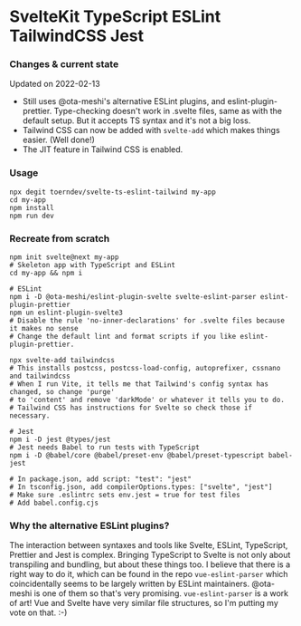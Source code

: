 # SvelteKit TypeScript ESLint TailwindCSS Jest

### Changes & current state

Updated on 2022-02-13
- Still uses @ota-meshi's alternative ESLint plugins, and eslint-plugin-prettier.
  Type-checking doesn't work in .svelte files, same as with the default setup. But it accepts TS syntax and it's not a big loss.
- Tailwind CSS can now be added with `svelte-add` which makes things easier. (Well done!)
- The JIT feature in Tailwind CSS is enabled.

### Usage

```
npx degit toerndev/svelte-ts-eslint-tailwind my-app
cd my-app
npm install
npm run dev
```

### Recreate from scratch

```
npm init svelte@next my-app
# Skeleton app with TypeScript and ESLint
cd my-app && npm i

# ESLint
npm i -D @ota-meshi/eslint-plugin-svelte svelte-eslint-parser eslint-plugin-prettier
npm un eslint-plugin-svelte3
# Disable the rule 'no-inner-declarations' for .svelte files because it makes no sense
# Change the default lint and format scripts if you like eslint-plugin-prettier.

npx svelte-add tailwindcss
# This installs postcss, postcss-load-config, autoprefixer, cssnano and tailwindcss
# When I run Vite, it tells me that Tailwind's config syntax has changed, so change 'purge'
# to 'content' and remove 'darkMode' or whatever it tells you to do.
# Tailwind CSS has instructions for Svelte so check those if necessary.

# Jest
npm i -D jest @types/jest
# Jest needs Babel to run tests with TypeScript
npm i -D @babel/core @babel/preset-env @babel/preset-typescript babel-jest

# In package.json, add script: "test": "jest"
# In tsconfig.json, add compilerOptions.types: ["svelte", "jest"]
# Make sure .eslintrc sets env.jest = true for test files
# Add babel.config.cjs
```

### Why the alternative ESLint plugins?

The interaction between syntaxes and tools like Svelte, ESLint, TypeScript, Prettier and Jest is
complex. Bringing TypeScript to Svelte is not only about transpiling and bundling, but about these
things too.
I believe that there is a right way to do it, which can be found in the repo `vue-eslint-parser`
which coincidentally seems to be largely written by ESLint maintainers. @ota-meshi is one of them
so that's very promising. `vue-eslint-parser` is a work of art!
Vue and Svelte have very similar file structures, so I'm putting my vote on that. :-)
